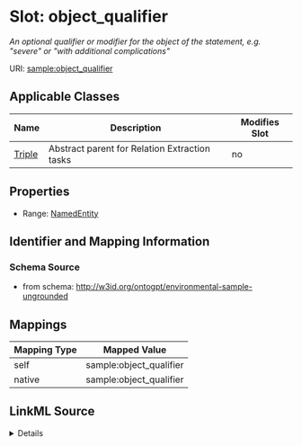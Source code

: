 

# Slot: object_qualifier


_An optional qualifier or modifier for the object of the statement, e.g. "severe" or "with additional complications"_



URI: [sample:object_qualifier](http://w3id.org/ontogpt/environmental-sample-ungrounded/object_qualifier)



<!-- no inheritance hierarchy -->





## Applicable Classes

| Name | Description | Modifies Slot |
| --- | --- | --- |
| [Triple](Triple.md) | Abstract parent for Relation Extraction tasks |  no  |







## Properties

* Range: [NamedEntity](NamedEntity.md)





## Identifier and Mapping Information







### Schema Source


* from schema: http://w3id.org/ontogpt/environmental-sample-ungrounded




## Mappings

| Mapping Type | Mapped Value |
| ---  | ---  |
| self | sample:object_qualifier |
| native | sample:object_qualifier |




## LinkML Source

<details>
```yaml
name: object_qualifier
description: An optional qualifier or modifier for the object of the statement, e.g.
  "severe" or "with additional complications"
from_schema: http://w3id.org/ontogpt/environmental-sample-ungrounded
rank: 1000
alias: object_qualifier
owner: Triple
domain_of:
- Triple
range: NamedEntity

```
</details>